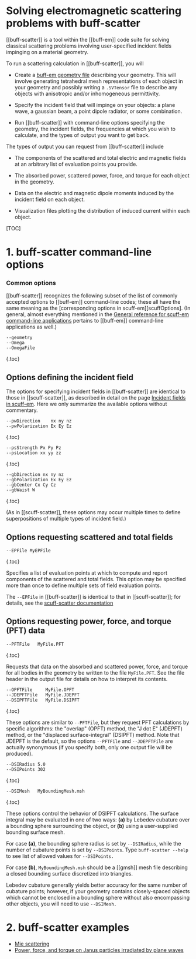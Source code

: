 <h1> Solving electromagnetic scattering problems with
     <span class="SC">buff-scatter</span>
</h1>

[[buff-scatter]] is a tool within the [[buff-em]] code suite
for solving classical scattering problems involving
user-specified incident fields impinging on a material
geometry.

To run a scattering calculation in [[buff-scatter]], you will

+ Create a [<span class="SC">buff-em</span> geometry file][buffEMGeometries] describing your geometry. This will involve generating tetrahedral mesh representations of each object in your geometry and possibly writing a `.SVTensor` file to describe any objects with anisotropic and/or inhomogeneous permittivity.

+ Specify the incident field that will impinge on your objects:
  a plane wave, a gaussian beam, a point dipole radiator,
  or some combination.

+ Run [[buff-scatter]] with command-line options specifying 
  the geometry, the incident fields, the frequencies at which you
  wish to calculate, and the types of output you want to get back.

The types of output you can request from [[buff-scatter]] include

+ The components of the scattered and total electric and magnetic
fields at an arbitrary list of evaluation points you provide.

+ The absorbed power, scattered power, force, and torque for 
each object in the geometry.

+ Data on the electric and magnetic dipole moments induced
  by the incident field on each object.

+ Visualization files plotting the distribution of induced
current within each object.

[TOC]

<a name="CommandLineOptions"></a>
# 1. <span class="SC">buff-scatter</span> command-line options

### Common options

[[buff-scatter]] recognizes the following subset of the
list of commonly accepted options to [[buff-em]] command-line codes;
these all have the same meaning as the
[corresponding options in <span class="SC">scuff-em</span>][scuffOptions].
 (In general, almost everything mentioned in the
[General reference for <span class="SC">scuff-em</span> command-line applications][scuffGeneralReference] 
pertains to [[buff-em]] command-line applications as well.)

  ````
--geometry 
--Omega
--OmegaFile
  ````
{.toc}

## Options defining the incident field

The options for specifying incident fields in
[[buff-scatter]] are identical to those in [[scuff-scatter]],
as described in detail on the page
[Incident fields in <span class="SC">scuff-em</span>][IncidentFields].
Here we only summarize the available options without commentary.

  ````
--pwDirection    nx ny nz
--pwPolarization Ex Ey Ez
  ````
{.toc}


  ````
--psStrength Px Py Pz
--psLocation xx yy zz
  ````
{.toc}

  ````
--gbDirection nx ny nz
--gbPolarization Ex Ey Ez
--gbCenter Cx Cy Cz
--gbWaist W
  ````
{.toc}

(As in [[scuff-scatter]], these options may occur multiple times 
to define superpositions of multiple types of incident field.)

## Options requesting scattered and total fields

  ````
 --EPFile MyEPFile
  ````
{.toc}

Specifies a list of evaluation points at which to
compute and report components of the scattered and total
fields. This option may be specified more than once to 
define multiple sets of field evaluation points. 

The `--EPFile` in [[buff-scatter]] is identical to 
that in [[scuff-scatter]]; for details, see the 
[<span class="SC">scuff-scatter</span> documentation][scuffScatter]

## Options requesting power, force, and torque (PFT) data

  ````
 --PFTFile   MyFile.PFT
  ````
{.toc}

Requests that data on the absorbed and scattered power,
force, and torque for all bodies in the geometry be
written to the file `MyFile.PFT`. See the file header
in the output file for details on how to interpret its
contents.


  ````
 --OPFTFile     MyFile.OPFT
 --JDEPFTFile   MyFile.JDEPFT
 --DSIPFTFile   MyFile.DSIPFT
  ````
{.toc}

These options are similar to `--PFTFile`, but they 
request PFT calculations by specific algorithms: 
the "overlap" (OPFT) method, the "J dot E" (JDEPFT) 
method, or the "displaced surface-integral" (DSIPFT)
method. Note that JDEPFT is the default, so 
the options `--PFTFile` and `--JDEPFTFile` are
actually synonymous (if you specify both, only
one output file will be produced).

  ````
 --DSIRadius 5.0
 --DSIPoints 302
  ````
{.toc}

  ````
 --DSIMesh   MyBoundingMesh.msh
  ````
{.toc}

These options control the behavior of DSIPFT calculations.
The surface integral may be evaluated in one of two
ways: **(a)** by Lebedev cubature over a bounding sphere
surrounding the object, or **(b)** using a user-supplied
bounding surface mesh. 

For case **(a)**, the bounding sphere radius is set
by `--DSIRadius`, while the number of cubature points
is set by `--DSIPoints`. Type `buff-scatter --help`
to see list of allowed values for `--DSIPoints.`

For case **(b)**, `MyBoundingMesh.msh` should be a
[[gmsh]] mesh file describing a closed bounding
surface discretized into triangles.

Lebedev cubature generally yields better accuracy for 
the same number of cubature points; however, if your 
geometry contains closely-spaced objects
which cannot be enclosed in a bounding sphere without
also encompassing other objects, you will need to 
use `--DSIMesh.`

<a name="Examples"></a>
# 2. <span class="SC">buff-scatter</span> examples

+ [Mie scattering](../examples/MieScattering/index.md)
+ [Power, force, and torque on Janus particles irradiated by plane waves](../examples/JanusParticles/index.md)

[buffEMGeometries]:	             ../reference/Geometries.md
[SVTensorFiles]:   	             ../reference/SVTensors.md
[scuffScatter]:    	             http://homerreid.github.io/scuff-em-documentation/applications/scuff-scatter/scuff-scatter
[IncidentFields]:  	             http://homerreid.github.io/scuff-em-documentation/reference/IncidentFields
[CommonOptions]:                     http://homerreid.github.io/scuff-em-documentation/applications/GeneralReference#CommonOptions
[scuffGeneralReference]:             http://homerreid.github.io/scuff-em-documentation/applications/GeneralReference
[scuffTransformations]:              http://homerreid.github.io/scuff-em-documentation/reference/Transformations
[scuffSIO2Spheres]:                  http://homerreid.github.io/scuff-em-documentation/examples/SiO2Spheres/SiO2Spheres/
